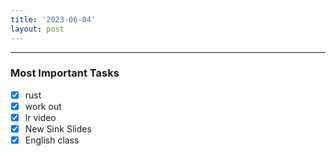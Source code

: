 ```yaml
---
title: '2023-06-04'
layout: post
---
```


---

### Most Important Tasks

- [x] rust
- [x] work out
- [x] lr video
- [x] New Sink Slides
- [x] English class
